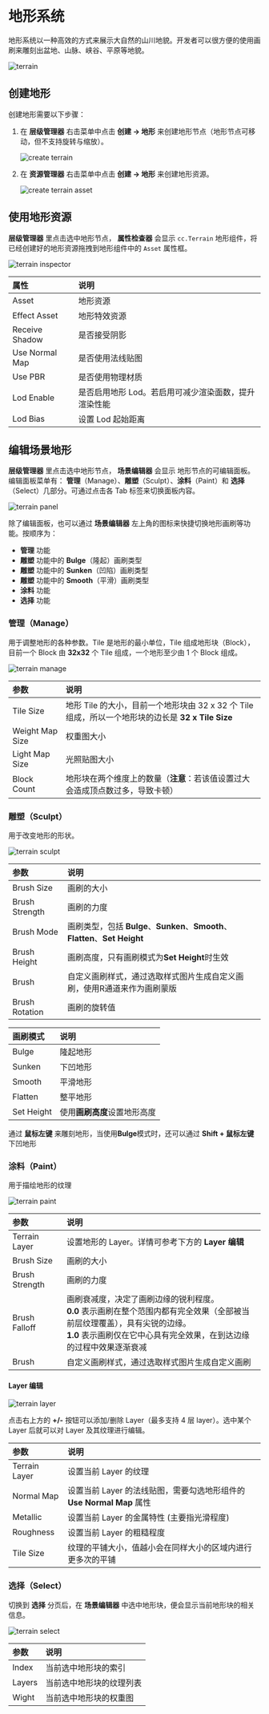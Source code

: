 # 地形系统

地形系统以一种高效的方式来展示大自然的山川地貌。开发者可以很方便的使用画刷来雕刻出盆地、山脉、峡谷、平原等地貌。

![terrain](./images/terrain.png)

## 创建地形

创建地形需要以下步骤：

1. 在 **层级管理器** 右击菜单中点击 **创建 -> 地形** 来创建地形节点（地形节点可移动，但不支持旋转与缩放）。

    ![create terrain](./images/create-terrain.png)

2. 在 **资源管理器** 右击菜单中点击 **创建 -> 地形** 来创建地形资源。

    ![create terrain asset](./images/create-terrain-asset.png)

## 使用地形资源

**层级管理器** 里点击选中地形节点， **属性检查器** 会显示 `cc.Terrain` 地形组件，将已经创建好的地形资源拖拽到地形组件中的 `Asset` 属性框。

![terrain inspector](./images/terrain-inspector.png)

| 属性 | 说明 |
|:-----|:----|
| Asset | 地形资源 |
| Effect Asset | 地形特效资源 |
| Receive Shadow | 是否接受阴影 |
| Use Normal Map | 是否使用法线贴图 |
| Use PBR | 是否使用物理材质 |
| Lod Enable | 是否启用地形 Lod。若启用可减少渲染面数，提升渲染性能 |
| Lod Bias | 设置 Lod 起始距离 |

## 编辑场景地形

**层级管理器** 里点击选中地形节点， **场景编辑器** 会显示 地形节点的可编辑面板。
编辑面板菜单有： **管理**（Manage）、**雕塑**（Sculpt）、**涂料**（Paint）和 **选择**（Select）几部分。可通过点击各 Tab 标签来切换面板内容。

![terrain panel](./images/terrain-panel.png)

除了编辑面板，也可以通过 **场景编辑器** 左上角的图标来快捷切换地形画刷等功能。按顺序为：

- **管理** 功能
- **雕塑** 功能中的 **Bulge**（隆起）画刷类型
- **雕塑** 功能中的 **Sunken**（凹陷）画刷类型
- **雕塑** 功能中的 **Smooth**（平滑）画刷类型
- **涂料** 功能
- **选择** 功能

### 管理（Manage）

用于调整地形的各种参数。Tile 是地形的最小单位，Tile 组成地形块（Block），目前一个 Block 由 **32x32** 个 Tile 组成，一个地形至少由 1 个 Block 组成。

![terrain manage](./images/terrain-manage.png)

| 参数 | 说明 |
| :--- | :-- |
| Tile Size | 地形 Tile 的大小，目前一个地形块由 32 x 32 个 Tile 组成，所以一个地形块的边长是 **32 x Tile Size** |
| Weight Map Size | 权重图大小 |
| Light Map Size | 光照贴图大小 |
| Block Count | 地形块在两个维度上的数量（**注意**：若该值设置过大会造成顶点数过多，导致卡顿） |

### 雕塑（Sculpt）

用于改变地形的形状。

![terrain sculpt](./images/terrain-sculpt.png)

| 参数 | 说明 |
| :--- | :--- |
| Brush Size | 画刷的大小 |
| Brush Strength | 画刷的力度  |
| Brush Mode | 画刷类型，包括 **Bulge**、**Sunken**、**Smooth**、**Flatten**、**Set Height** |
| Brush Height | 画刷高度，只有画刷模式为**Set Height**时生效 |
| Brush | 自定义画刷样式，通过选取样式图片生成自定义画刷，使用R通道来作为画刷蒙版 |
| Brush Rotation | 画刷的旋转值 |

| 画刷模式 | 说明 |
| :--- | :--- |
| Bulge | 隆起地形 |
| Sunken | 下凹地形  |
| Smooth | 平滑地形 |
| Flatten | 整平地形 |
| Set Height | 使用**画刷高度**设置地形高度 |

通过 **鼠标左键** 来雕刻地形，当使用**Bulge**模式时，还可以通过 **Shift + 鼠标左键** 下凹地形

### 涂料（Paint）

用于描绘地形的纹理

![terrain paint](./images/terrain-paint.png)

| 参数 | 说明 |
| :--- | :--- |
| Terrain Layer | 设置地形的 Layer。详情可参考下方的 **Layer 编辑** |
| Brush Size | 画刷的大小 |
| Brush Strength | 画刷的力度  |
| Brush Falloff | 画刷衰减度，决定了画刷边缘的锐利程度。<br>**0.0** 表示画刷在整个范围内都有完全效果（全部被当前层纹理覆盖），具有尖锐的边缘。<br>**1.0** 表示画刷仅在它中心具有完全效果，在到达边缘的过程中效果逐渐衰减 |
| Brush | 自定义画刷样式，通过选取样式图片生成自定义画刷 |

#### Layer 编辑

![terrain layer](./images/terrain-layer.png)

点击右上方的 **+/-** 按钮可以添加/删除 Layer（最多支持 4 层 layer）。选中某个 Layer 后就可以对 Layer 及其纹理进行编辑。

| 参数 | 说明 |
| :--- | :--- |
| Terrain Layer | 设置当前 Layer 的纹理 |
| Normal Map | 设置当前 Layer 的法线贴图，需要勾选地形组件的 **Use Normal Map** 属性 |
| Metallic | 设置当前 Layer 的金属特性 (主要指光滑程度) |
| Roughness | 设置当前 Layer 的粗糙程度 |
| Tile Size   | 纹理的平铺大小，值越小会在同样大小的区域内进行更多次的平铺 |

### 选择（Select）

切换到 **选择** 分页后，在 **场景编辑器** 中选中地形块，便会显示当前地形块的相关信息。

![terrain select](./images/terrain-select.png)

| 参数 | 说明 |
| :--- | :--- |
| Index  | 当前选中地形块的索引    |
| Layers | 当前选中地形块的纹理列表 |
| Wight  | 当前选中地形块的权重图  |
